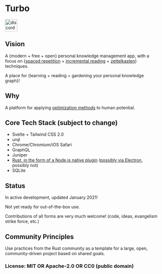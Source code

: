 # Turbo

[<img alt="discord" src="https://img.shields.io/discord/761441128544600074?label=chat%20on%20Discord&style=for-the-badge&color=7289d9&logo=discord&logoColor=FFF" height="40">](https://discord.gg/w9tqdgj2qg)

## Vision

A {modern + free + open} personal knowledge management app, with a focus on {[spaced repetition](https://en.wikipedia.org/wiki/Spaced_repetition) + [incremental reading](https://en.wikipedia.org/wiki/Incremental_reading) + [zettelkasten](https://en.wikipedia.org/wiki/Zettelkasten)} techniques.

A place for {learning + reading + gardening your personal knowledge graph}!

## Why

A platform for applying [optimization methods](https://en.wikipedia.org/wiki/Mathematical_optimization) to human potential.

## Core Tech Stack (subject to change)

- Svelte + Tailwind CSS 2.0
- urql
- Chrome/Chromium/iOS Safari
- GraphQL
- Juniper
- [Rust, in the form of a Node.js native plugin](https://github.com/trevyn/turbo/discussions/1) ([possibly via Electron](https://github.com/trevyn/turbo/discussions/2), possibly not)
- SQLite

## Status

In active development, updated January 2021!

Not yet ready for out-of-the-box use.

Contributions of all forms are very much welcome! (code, ideas, evangelism strike force, etc.)

## Community Principles

Use practices from the Rust community as a template for a large, open, community-driven project based on shared goals.

### License: MIT OR Apache-2.0 OR CC0 (public domain)
